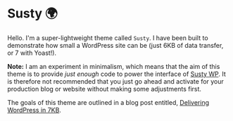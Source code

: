 # Susty 🌍

Hello. I'm a super-lightweight theme called `Susty`. I have been built to demonstrate how small a WordPress site can be (just 6KB of data transfer, or 7 with Yoast!).

**Note:** I am an experiment in minimalism, which means that the aim of this theme is to provide _just enough_ code to power the interface of [Susty WP](https://sustywp.com). It is therefore not recommended that you just go ahead and activate for your production blog or website without making some adjustments first.

The goals of this theme are outlined in a blog post entitled, [Delivering WordPress in 7KB](https://blog.jacklenox.com/2018/06/04/delivering-wordpress-in-7kb/).
